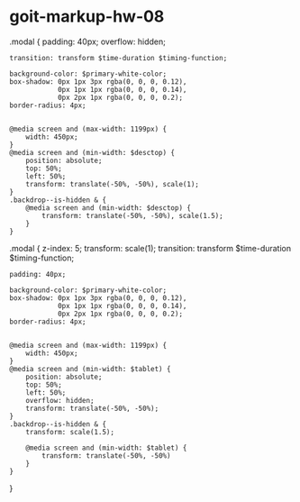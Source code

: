 # goit-markup-hw-08


.modal {
    padding: 40px;
    overflow: hidden;

    transition: transform $time-duration $timing-function;

    background-color: $primary-white-color;
    box-shadow: 0px 1px 3px rgba(0, 0, 0, 0.12), 
                0px 1px 1px rgba(0, 0, 0, 0.14), 
                0px 2px 1px rgba(0, 0, 0, 0.2);
    border-radius: 4px;


    @media screen and (max-width: 1199px) {
        width: 450px;
    }
    @media screen and (min-width: $desctop) {
        position: absolute;
        top: 50%;
        left: 50%;
        transform: translate(-50%, -50%), scale(1);
    }
    .backdrop--is-hidden & {
        @media screen and (min-width: $desctop) {
            transform: translate(-50%, -50%), scale(1.5);
        }
    }

.modal {
    z-index: 5;
    transform: scale(1);
    transition: transform $time-duration $timing-function;

    padding: 40px;

    background-color: $primary-white-color;
    box-shadow: 0px 1px 3px rgba(0, 0, 0, 0.12), 
                0px 1px 1px rgba(0, 0, 0, 0.14), 
                0px 2px 1px rgba(0, 0, 0, 0.2);
    border-radius: 4px;


    @media screen and (max-width: 1199px) {
        width: 450px;
    }
    @media screen and (min-width: $tablet) {
        position: absolute;
        top: 50%;
        left: 50%;
        overflow: hidden;
        transform: translate(-50%, -50%);
    }
    .backdrop--is-hidden & {
        transform: scale(1.5);

        @media screen and (min-width: $tablet) {
            transform: translate(-50%, -50%)
        }
    }
}
